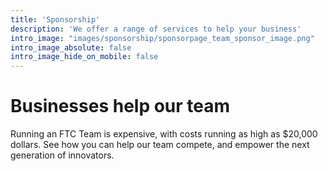 ```yaml
---
title: 'Sponsorship'
description: 'We offer a range of services to help your business'
intro_image: "images/sponsorship/sponsorpage_team_sponsor_image.png"
intro_image_absolute: false
intro_image_hide_on_mobile: false
---
```


# Businesses help our team

Running an FTC Team is expensive, with costs running as high as $20,000 dollars. See how you can help our team compete, and empower the next generation of innovators.
